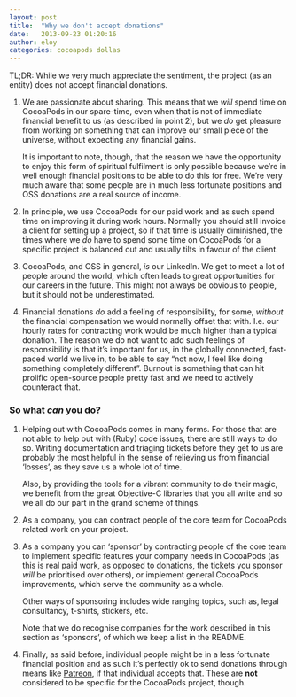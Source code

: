 ```yaml
---
layout: post
title:  "Why we don't accept donations"
date:   2013-09-23 01:20:16
author: eloy
categories: cocoapods dollas
---
```


TL;DR: While we very much appreciate the sentiment, the project (as an entity) does not accept financial donations. 

<!-- more -->

1. We are passionate about sharing. This means that we _will_ spend time on CocoaPods in our spare-time, even when that is not of immediate financial benefit to us (as described in point 2), but we _do_ get pleasure from working on something that can improve our small piece of the universe, without expecting any financial gains.

   It is important to note, though, that the reason we have the opportunity to enjoy this form of spiritual fulfilment is only possible because we’re in well enough financial positions to be able to do this for free. We’re very much aware that some people are in much less fortunate positions and OSS donations are a real source of income.

2. In principle, we use CocoaPods for our paid work and as such spend time on improving it during work hours. Normally you should still invoice a client for setting up a project, so if that time is usually diminished, the times where we _do_ have to spend some time on CocoaPods for a specific project is balanced out and usually tilts in favour of the client.

3. CocoaPods, and OSS in general, _is_ our LinkedIn. We get to meet a lot of people around the world, which often leads to great opportunities for our careers in the future. This might not always be obvious to people, but it should not be underestimated.

5. Financial donations _do_ add a feeling of responsibility, for some, _without_ the financial compensation we would normally offset that with. I.e. our hourly rates for contracting work would be much higher than a typical donation. The reason we do not want to add such feelings of responsibility is that it’s important for us, in the globally connected, fast-paced world we live in, to be able to say “not now, I feel like doing something completely different”. Burnout is something that can hit prolific open-source people pretty fast and we need to actively counteract that.

### So what _can_ you do?

1. Helping out with CocoaPods comes in many forms. For those that are not able to help out with (Ruby) code issues, there are still ways to do so. Writing documentation and triaging tickets before they get to us are probably the most helpful in the sense of relieving us from financial ‘losses’, as they save us a whole lot of time.

   Also, by providing the tools for a vibrant community to do their magic, we benefit from the great Objective-C libraries that you all write and so we all do our part in the grand scheme of things.

2. As a company, you can contract people of the core team for CocoaPods related work on your project.

3. As a company you can ‘sponsor’ by contracting people of the core team to implement specific features your company needs in CocoaPods (as this is real paid work, as opposed to donations, the tickets you sponsor _will_ be prioritised over others), or implement general CocoaPods improvements, which serve the community as a whole.

   Other ways of sponsoring includes wide ranging topics, such as, legal consultancy, t-shirts, stickers, etc.

   Note that we do recognise companies for the work described in this section as ‘sponsors’, of which we keep a list in the README.

4. Finally, as said before, individual people might be in a less fortunate financial position and as such it’s perfectly ok to send donations through means like [Patreon](https://www.patreon.com), if that individual accepts that. These are **not** considered to be specific for the CocoaPods project, though.
